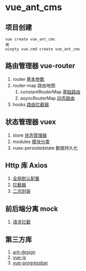 # vue_ant_cms

## 项目创建

```
vue create vue_ant_cms
或
winpty vue.cmd create vue_ant_cms
```

## 路由管理器 vue-router

1.  router [基本参数](src\router\router.js)
2.  router-map 路由地图
    1.  constantRouterMap [基础路由](src\router\router-map\constant-router.js)
    2.  asyncRouterMap [动态路由](src\router\router-map\async-router.js)
3.  hooks [路由拦截器](src\router\hooks.js)

## 状态管理器 vuex

1.  store [状态管理器](src\store\index.js)
2.  modules [模块分类](src\store\modules\index.bundle.js)
3.  vuex-persistedstate 数据持久化

## Http 库 Axios

1.  [全局默认配置](src\axios\default.config.js)
2.  [拦截器](src\axios\interceptors.js)
3.  [二次封装](src\axios\encapsulation.js)

## 前后端分离 mock

1.  [请求拦截](src\mock\index.js)

## 第三方库

1.  [ant-design](src\core\use\ant-design.js)
2.  [vue-ls](src\core\use\vue-ls.js)
3.  [vue-progressbar](src\utils\mixin\vue-progressbar.js)

